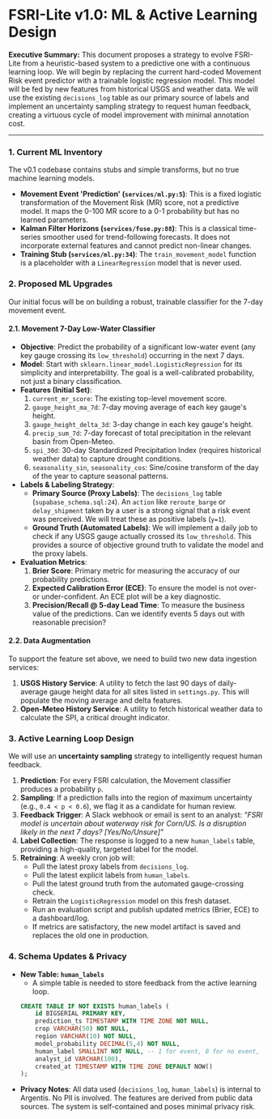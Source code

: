 # FSRI-Lite v1.0: ML & Active Learning Design

**Executive Summary:** This document proposes a strategy to evolve FSRI-Lite from a heuristic-based system to a predictive one with a continuous learning loop. We will begin by replacing the current hard-coded Movement Risk event predictor with a trainable logistic regression model. This model will be fed by new features from historical USGS and weather data. We will use the existing `decisions_log` table as our primary source of labels and implement an uncertainty sampling strategy to request human feedback, creating a virtuous cycle of model improvement with minimal annotation cost.

---

### 1. Current ML Inventory

The v0.1 codebase contains stubs and simple transforms, but no true machine learning models.

*   **Movement Event 'Prediction' (`services/ml.py:5`)**: This is a fixed logistic transformation of the Movement Risk (MR) score, not a predictive model. It maps the 0-100 MR score to a 0-1 probability but has no learned parameters.
*   **Kalman Filter Horizons (`services/fuse.py:88`)**: This is a classical time-series smoother used for trend-following forecasts. It does not incorporate external features and cannot predict non-linear changes.
*   **Training Stub (`services/ml.py:34`)**: The `train_movement_model` function is a placeholder with a `LinearRegression` model that is never used.

### 2. Proposed ML Upgrades

Our initial focus will be on building a robust, trainable classifier for the 7-day movement event.

#### 2.1. Movement 7-Day Low-Water Classifier

*   **Objective**: Predict the probability of a significant low-water event (any key gauge crossing its `low_threshold`) occurring in the next 7 days.
*   **Model**: Start with `sklearn.linear_model.LogisticRegression` for its simplicity and interpretability. The goal is a well-calibrated probability, not just a binary classification.
*   **Features (Initial Set)**:
    1.  `current_mr_score`: The existing top-level movement score.
    2.  `gauge_height_ma_7d`: 7-day moving average of each key gauge's height.
    3.  `gauge_height_delta_3d`: 3-day change in each key gauge's height.
    4.  `precip_sum_7d`: 7-day forecast of total precipitation in the relevant basin from Open-Meteo.
    5.  `spi_30d`: 30-day Standardized Precipitation Index (requires historical weather data) to capture drought conditions.
    6.  `seasonality_sin`, `seasonality_cos`: Sine/cosine transform of the day of the year to capture seasonal patterns.
*   **Labels & Labeling Strategy**:
    *   **Primary Source (Proxy Labels)**: The `decisions_log` table (`supabase_schema.sql:24`). An `action` like `reroute_barge` or `delay_shipment` taken by a user is a strong signal that a risk event was perceived. We will treat these as positive labels (`y=1`).
    *   **Ground Truth (Automated Labels)**: We will implement a daily job to check if any USGS gauge actually crossed its `low_threshold`. This provides a source of objective ground truth to validate the model and the proxy labels.
*   **Evaluation Metrics**:
    1.  **Brier Score**: Primary metric for measuring the accuracy of our probability predictions.
    2.  **Expected Calibration Error (ECE)**: To ensure the model is not over- or under-confident. An ECE plot will be a key diagnostic.
    3.  **Precision/Recall @ 5-day Lead Time**: To measure the business value of the predictions. Can we identify events 5 days out with reasonable precision?

#### 2.2. Data Augmentation

To support the feature set above, we need to build two new data ingestion services:

1.  **USGS History Service**: A utility to fetch the last 90 days of daily-average gauge height data for all sites listed in `settings.py`. This will populate the moving average and delta features.
2.  **Open-Meteo History Service**: A utility to fetch historical weather data to calculate the SPI, a critical drought indicator.

### 3. Active Learning Loop Design

We will use an **uncertainty sampling** strategy to intelligently request human feedback.

1.  **Prediction**: For every FSRI calculation, the Movement classifier produces a probability `p`.
2.  **Sampling**: If a prediction falls into the region of maximum uncertainty (e.g., `0.4 < p < 0.6`), we flag it as a candidate for human review.
3.  **Feedback Trigger**: A Slack webhook or email is sent to an analyst: *"FSRI model is uncertain about waterway risk for Corn/US. Is a disruption likely in the next 7 days? [Yes/No/Unsure]"*
4.  **Label Collection**: The response is logged to a new `human_labels` table, providing a high-quality, targeted label for the model.
5.  **Retraining**: A weekly cron job will:
    *   Pull the latest proxy labels from `decisions_log`.
    *   Pull the latest explicit labels from `human_labels`.
    *   Pull the latest ground truth from the automated gauge-crossing check.
    *   Retrain the `LogisticRegression` model on this fresh dataset.
    *   Run an evaluation script and publish updated metrics (Brier, ECE) to a dashboard/log.
    *   If metrics are satisfactory, the new model artifact is saved and replaces the old one in production.

### 4. Schema Updates & Privacy

*   **New Table: `human_labels`**
    *   A simple table is needed to store feedback from the active learning loop.
    ```sql
    CREATE TABLE IF NOT EXISTS human_labels (
        id BIGSERIAL PRIMARY KEY,
        prediction_ts TIMESTAMP WITH TIME ZONE NOT NULL,
        crop VARCHAR(50) NOT NULL,
        region VARCHAR(10) NOT NULL,
        model_probability DECIMAL(5,4) NOT NULL,
        human_label SMALLINT NOT NULL, -- 1 for event, 0 for no event, -1 for unsure
        analyst_id VARCHAR(100),
        created_at TIMESTAMP WITH TIME ZONE DEFAULT NOW()
    );
    ```
*   **Privacy Notes**: All data used (`decisions_log`, `human_labels`) is internal to Argentis. No PII is involved. The features are derived from public data sources. The system is self-contained and poses minimal privacy risk.
